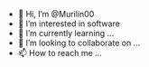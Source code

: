 - 👋 Hi, I’m @Murilin00
- 👀 I’m interested in software 
- 🌱 I’m currently learning ...
- 💞️ I’m looking to collaborate on ...
- 📫 How to reach me ...

<!---
Murilin00/Murilin00 is a ✨ special ✨ repository because its `README.md` (this file) appears on your GitHub profile.
You can click the Preview link to take a look at your changes.
--->
